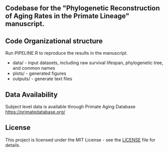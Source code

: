 ## Codebase for the "Phylogenetic Reconstruction of Aging Rates in the Primate Lineage" manuscript.

## Code Organizational structure

Run PIPELINE.R to reproduce the results in the manuscript.

- data/ -  input datasets, including raw survival lifespan, phylogenetic tree, and common names
- plots/ - generated figures
- outputs/ - generate text files

## Data Availability
Subject level data is available through Primate Aging Database https://primatedatabase.org/

## License

This project is licensed under the MIT License - see the [LICENSE](LICENSE) file for details.
